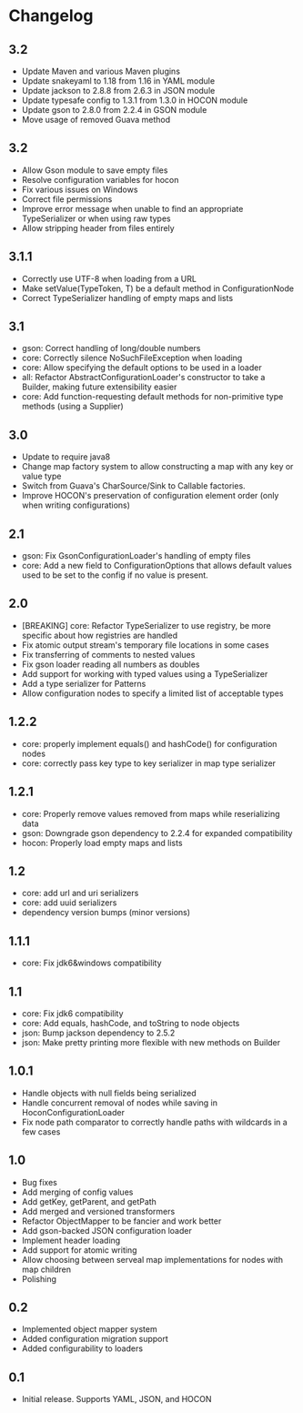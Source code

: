 Changelog
========

3.2
---
- Update Maven and various Maven plugins
- Update snakeyaml to 1.18 from 1.16 in YAML module
- Update jackson to 2.8.8 from 2.6.3 in JSON module
- Update typesafe config to 1.3.1 from 1.3.0 in HOCON module
- Update gson to 2.8.0 from 2.2.4 in GSON module
- Move usage of removed Guava method

3.2
---
- Allow Gson module to save empty files
- Resolve configuration variables for hocon
- Fix various issues on Windows
- Correct file permissions
- Improve error message when unable to find an appropriate TypeSerializer or when using raw types
- Allow stripping header from files entirely

3.1.1
-----
- Correctly use UTF-8 when loading from a URL
- Make setValue(TypeToken, T) be a default method in ConfigurationNode
- Correct TypeSerializer handling of empty maps and lists

3.1
---
- gson: Correct handling of long/double numbers
- core: Correctly silence NoSuchFileException when loading
- core: Allow specifying the default options to be used in a loader
- all: Refactor AbstractConfigurationLoader's constructor to take a Builder, making future extensibility easier
- core: Add function-requesting default methods for non-primitive type methods (using a Supplier)

3.0
---
- Update to require java8
- Change map factory system to allow constructing a map with any key or value type
- Switch from Guava's CharSource/Sink to Callable factories.
- Improve HOCON's preservation of configuration element order (only when writing configurations)

2.1
---
- gson: Fix GsonConfigurationLoader's handling of empty files
- core: Add a new field to ConfigurationOptions that allows default values used to be set to the config if no value is present.

2.0
---
- [BREAKING] core: Refactor TypeSerializer to use registry, be more specific about how registries are handled
- Fix atomic output stream's temporary file locations in some cases
- Fix transferring of comments to nested values
- Fix gson loader reading all numbers as doubles
- Add support for working with typed values using a TypeSerializer
- Add a type serializer for Patterns
- Allow configuration nodes to specify a limited list of acceptable types

1.2.2
-----
- core: properly implement equals() and hashCode() for configuration nodes
- core: correctly pass key type to key serializer in map type serializer

1.2.1
-----
- core: Properly remove values removed from maps while reserializing data
- gson: Downgrade gson dependency to 2.2.4 for expanded compatibility
- hocon: Properly load empty maps and lists

1.2
---
- core: add url and uri serializers
- core: add uuid serializers
- dependency version bumps (minor versions)


1.1.1
----
- core: Fix jdk6&windows compatibility

1.1
---
- core: Fix jdk6 compatibility
- core: Add equals, hashCode, and toString to node objects
- json: Bump jackson dependency to 2.5.2
- json: Make pretty printing more flexible with new methods on Builder

1.0.1
-----
- Handle objects with null fields being serialized
- Handle concurrent removal of nodes while saving in HoconConfigurationLoader
- Fix node path comparator to correctly handle paths with wildcards in a few cases

1.0
---
- Bug fixes
- Add merging of config values
- Add getKey, getParent, and getPath
- Add merged and versioned transformers
- Refactor ObjectMapper to be fancier and work better
- Add gson-backed JSON configuration loader
- Implement header loading
- Add support for atomic writing
- Allow choosing between serveal map implementations for nodes with map children
- Polishing

0.2
---
- Implemented object mapper system
- Added configuration migration support
- Added configurability to loaders

0.1
---
- Initial release. Supports YAML, JSON, and HOCON
